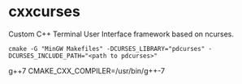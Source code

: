 # cxxcurses
Custom C++ Terminal User Interface framework based on ncurses.

```
cmake -G "MinGW Makefiles" -DCURSES_LIBRARY="pdcurses" -DCURSES_INCLUDE_PATH="<path to pdcurses>"
```

g++7
CMAKE_CXX_COMPILER=/usr/bin/g++-7
